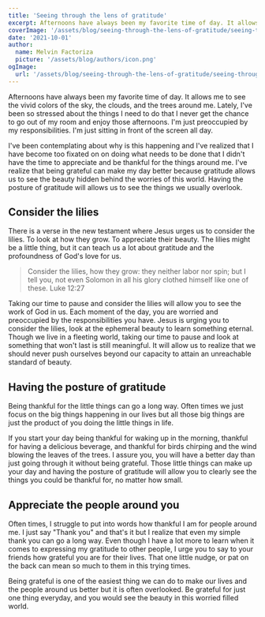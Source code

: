 ```yaml
---
title: 'Seeing through the lens of gratitude'
excerpt: Afternoons have always been my favorite time of day. It allows me to see the vivid colors of the sky, the clouds, and the trees around me. Lately, I've been so stressed about the things I need to do that I never get the chance to go out of my room and enjoy those afternoons.
coverImage: '/assets/blog/seeing-through-the-lens-of-gratitude/seeing-through-the-lens-of-gratitude.jpg'
date: '2021-10-01'
author:
  name: Melvin Factoriza
  picture: '/assets/blog/authors/icon.png'
ogImage:
  url: '/assets/blog/seeing-through-the-lens-of-gratitude/seeing-through-the-lens-of-gratitude.jpg'
---
```


Afternoons have always been my favorite time of day. It allows me to see the vivid colors of the sky, the clouds, and the trees around me. Lately, I've been so stressed about the things I need to do that I never get the chance to go out of my room and enjoy those afternoons. I'm just preoccupied by my responsibilities. I'm just sitting in front of the screen all day. 

I've been contemplating about why is this happening and I've realized that I have become too fixated on on doing what needs to be done that I didn't have the time to appreciate and be thankful for the things around me. I've realize that being grateful can make my day better because gratitude allows us to see the beauty hidden behind the worries of this world. Having the posture of gratitude will allows us to see the things we usually overlook.

## Consider the lilies
There is a verse in the new testament where Jesus urges us to consider the lilies. To look at how they grow. To appreciate their beauty. The lilies might be a little thing, but it can teach us a lot about gratitude and the profoundness of God's love for us. 

> Consider the lilies, how they grow: they neither labor nor spin; but I tell you, not even Solomon in all his glory clothed himself like one of these. Luke 12:27

Taking our time to pause and consider the lilies will allow you to see the work of God in us. Each moment of the day, you are worried and preoccupied by the responsibilities you have. Jesus is urging you to consider the lilies, look at the ephemeral beauty to learn something eternal. Though we live in a fleeting world, taking our time to pause and look at something that won't last is still meaningful. It will allow us to realize that we should never push ourselves beyond our capacity to attain an unreachable standard of beauty. 


## Having the posture of gratitude
Being thankful for the little things can go a long way. Often times we just focus on the big things happening in our lives but all those big things are just the product of you doing the little things in life. 

If you start your day being thankful for waking up in the morning, thankful for having a delicious beverage, and thankful for birds chirping and the wind blowing the leaves of the trees. I assure you, you will have a better day than just going through it without being grateful. Those little things can make up your day and having the posture of gratitude will allow you to clearly see the things you could be thankful for, no matter how small. 

## Appreciate the people around you
Often times, I struggle to put into words how thankful I am for people around me. I just say "Thank you" and that's it but I realize that even my simple thank you can go a long way. Even though I have a lot more to learn when it comes to expressing my gratitude to other people, I urge you to say to your friends how grateful you are for their lives. That one little nudge, or pat on the back can mean so much to them in this trying times.  

Being grateful is one of the easiest thing we can do to make our lives and the people around us better but it is often overlooked. Be grateful for just one thing everyday, and you would see the beauty in this worried filled world. 